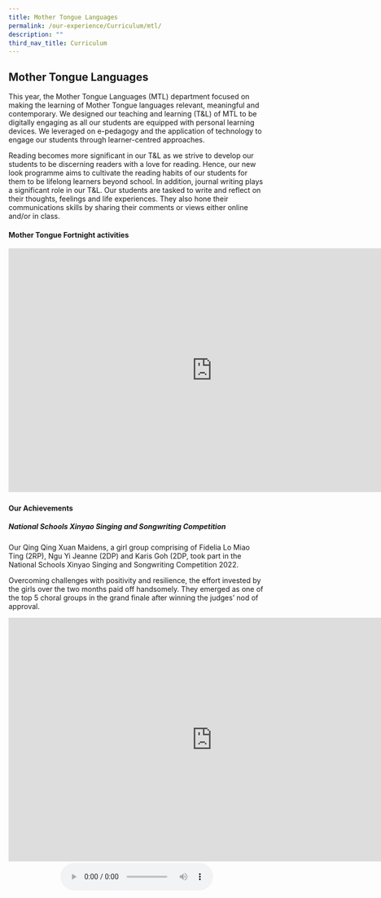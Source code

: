 ```yaml
---
title: Mother Tongue Languages
permalink: /our-experience/Curriculum/mtl/
description: ""
third_nav_title: Curriculum
---
```

## Mother Tongue Languages

This year, the Mother Tongue Languages (MTL) department focused on making the learning of Mother Tongue languages relevant, meaningful and contemporary. We designed our teaching and learning (T&amp;L) of MTL to be digitally engaging as all our students are equipped with personal learning devices. We leveraged on e-pedagogy and the application of technology to engage our students through learner-centred approaches.

Reading becomes more significant in our T&amp;L as we strive to develop our students to be discerning readers with a love for reading. Hence, our new look programme aims to cultivate the reading habits of our students for them to be lifelong learners beyond school. In addition, journal writing plays a significant role in our T&amp;L. Our students are tasked to write and reflect on their thoughts, feelings and life experiences. They also hone their communications skills by sharing their comments or views either online and/or in class.

#### Mother Tongue Fortnight activities
<iframe src="https://docs.google.com/presentation/d/e/2PACX-1vSqaR8AmpfyIUwFXexTKhWhMYz4A0-fFsn-B4LSgxaNiE_Lzr633PjksoP4vLoSpj69Z5PGDafFRW92/embed?start=true&loop=true&delayms=5000" frameborder="0" width="800" height="479" allowfullscreen="true" mozallowfullscreen="true" webkitallowfullscreen="true"></iframe>

#### Our Achievements

##### National Schools Xinyao Singing and Songwriting Competition
Our Qing Qing Xuan Maidens, a girl group comprising of Fidelia Lo Miao Ting (2RP), Ngu Yi Jeanne (2DP) and Karis Goh (2DP, took part in the National Schools Xinyao Singing and Songwriting Competition 2022.

Overcoming challenges with positivity and resilience, the effort invested by the girls over the two months paid off handsomely. They emerged as one of the top 5 choral groups in the grand finale after winning the judges’ nod of approval.

<iframe src="https://docs.google.com/presentation/d/e/2PACX-1vQs7tZGdPuzCUFMMsYBhsqKuxwdvpeCII4QoFGkA7CrXYSmu7hlvIImeWehNShdloJFu77VCxMY2XWz/embed?start=true&loop=true&delayms=5000" frameborder="0" width="800" height="479" allowfullscreen="true" mozallowfullscreen="true" webkitallowfullscreen="true"></iframe>
<br><center><audio src="/files/2022-JVS-CL-XinYaoCom.mp3" controls="">

##### Naanum Oru Padaippaali
‘Naanum Oru Padaippaali’ was organised by the Ministry of Education with the aim of nurturing in students the passion to produce creative literary works of commendable sophistication.

Under the ‘Budding Artistes’ category, our students were trained on the fundamentals of short story writing. The skills acquired during the workshops were translated into creative pieces of work that had undergone 3 rounds of selection, alongside those of their peers from 15 other secondary schools.

To much joy, our students Veeramahendran Amirtha (3IN), Thambi Durai Sherin (3RS) and Ramanathan Abinaya (2IN) were recipients of the ‘Best Budding Artistes’ awards and had their hard work showcased during the Prize Presentation Ceremony.

<iframe src="https://docs.google.com/presentation/d/e/2PACX-1vT3x4P4oUrqGFUzkzcqQVXQR934ol7HiUKUyalpu9wbBlCsuinJZtxl0vgla3hia7pYSR5VSXqMOYVk/embed?start=true&loop=true&delayms=5000" frameborder="0" width="800" height="479" allowfullscreen="true" mozallowfullscreen="true" webkitallowfullscreen="true"></iframe>

##### Malay Language competitions

**Inter-Secondary Schools Translation Competition: 3T (Terjemah. Tutur. Tepat)**
**Consolation Prize**
*   Puteri Rashiqah Hamisah Binte Misri (3RS)
*   Muhammad Haziq Bin Mohamed Eddil (3RP)
*   Nur Aliya Binte Zohkifli (3EM)

**Malay Finnese TikTok Video Competition 2022**
**Consolation Prize**
*   Nur Aliya Binte Zohkifli (3EM)
*   Muhammad Zahirulhaq Bin Mohamed (3IN)
*   Estee Ellyza Binte Aminurrashid (3DP)

**Writing Competition : Pena Emasku 2022**
*   Irfan Bin Mohd Shaffa (3EM): Gold Award - Top 30
*   Nursyafawati Binte Rosli (3DP): Gold Award - Consolation
*   Muhammad Zahirulhaq Bin Mohamed (3IN): Gold Award - Consolation
*   Muhammad Haziq Bin Mohamed Eddil (3RP): Gold Award - Consolation
<img style="width:85%" src="/images/Malay Language competitions.jpg">
